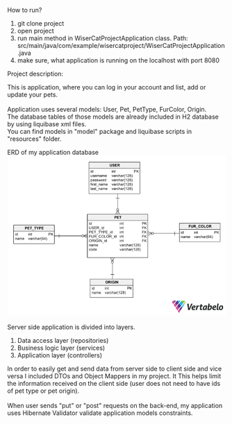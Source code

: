 How to run?

1. git clone project
2. open project
3. run main method in WiserCatProjectApplication class. Path: src/main/java/com/example/wisercatproject/WiserCatProjectApplication.java
4. make sure, what application is running on the localhost with port 8080

Project description:

This is application, where you can log in your account and list, add or update your pets.
<br />
<br />
Application uses several models: User, Pet, PetType, FurColor, Origin.
<br />
The database tables of those models are already included in H2 database by using liquibase xml files.
<br />
You can find models in "model" package and liquibase scripts in "resources" folder.

ERD of my application database
![ERD](src/main/resources/static/wisercat-2023-05-05_11-46.png)

Server side application is divided into layers.
1. Data access layer (repositories)
2. Business logic layer (services)
3. Application layer (controllers)

In order to easily get and send data from server side to client side and vice versa I included DTOs and Object Mappers in my project.
It This helps limit the information received on the client side (user does not need to have ids of pet type or pet origin).
<br />
<br />
When user sends "put" or "post" requests on the back-end, my application uses Hibernate Validator validate application models constraints.
